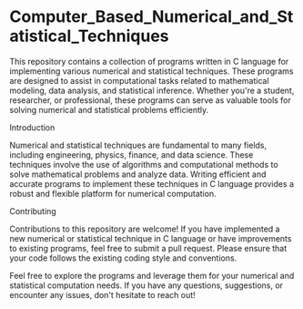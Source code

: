 # Computer_Based_Numerical_and_Statistical_Techniques
This repository contains a collection of programs written in C language for implementing various numerical and statistical techniques. These programs are designed to assist in computational tasks related to mathematical modeling, data analysis, and statistical inference. Whether you're a student, researcher, or professional, these programs can serve as valuable tools for solving numerical and statistical problems efficiently.

Introduction

Numerical and statistical techniques are fundamental to many fields, including engineering, physics, finance, and data science. These techniques involve the use of algorithms and computational methods to solve mathematical problems and analyze data. Writing efficient and accurate programs to implement these techniques in C language provides a robust and flexible platform for numerical computation.

Contributing

Contributions to this repository are welcome! If you have implemented a new numerical or statistical technique in C language or have improvements to existing programs, feel free to submit a pull request. Please ensure that your code follows the existing coding style and conventions.

Feel free to explore the programs and leverage them for your numerical and statistical computation needs. If you have any questions, suggestions, or encounter any issues, don't hesitate to reach out!
